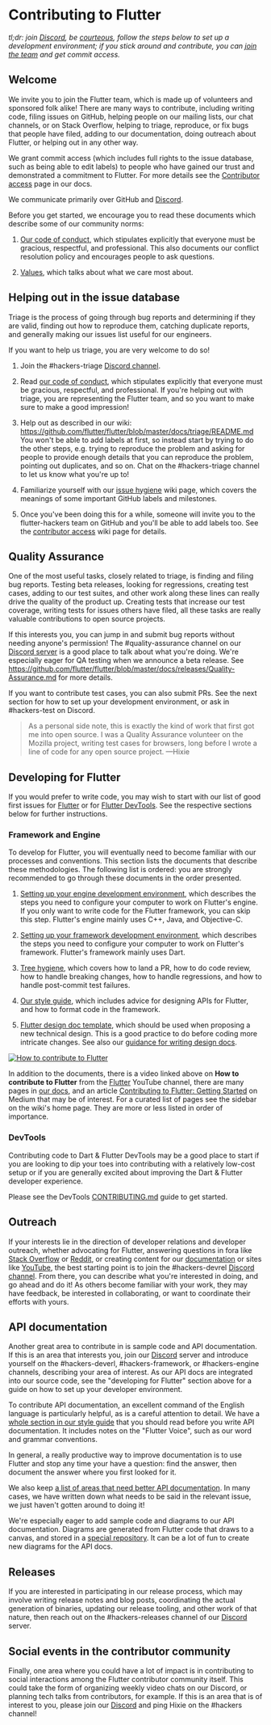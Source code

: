 <!-- when editing this file also update https://github.com/flutter/flutter/blob/master/CONTRIBUTING.md -->

Contributing to Flutter
=======================

_tl;dr: join [Discord](https://github.com/flutter/flutter/blob/master/docs/contributing/Chat.md), be [courteous](CODE_OF_CONDUCT.md), follow the steps below to set up a development environment; if you stick around and contribute, you can [join the team](https://github.com/flutter/flutter/blob/master/docs/contributing/Contributor-access.md) and get commit access._

Welcome
-------

We invite you to join the Flutter team, which is made up of volunteers and sponsored folk alike!
There are many ways to contribute, including writing code, filing issues on GitHub, helping people
on our mailing lists, our chat channels, or on Stack Overflow, helping to triage, reproduce, or
fix bugs that people have filed, adding to our documentation,
doing outreach about Flutter, or helping out in any other way.

We grant commit access (which includes full rights to the issue
database, such as being able to edit labels) to people who have gained
our trust and demonstrated a commitment to Flutter. For more details
see the [Contributor access](https://github.com/flutter/flutter/blob/master/docs/contributing/Contributor-access.md)
page in our docs.

We communicate primarily over GitHub and [Discord](https://github.com/flutter/flutter/blob/master/docs/contributing/Chat.md).

Before you get started, we encourage you to read these documents which describe some of our community norms:

1. [Our code of conduct](CODE_OF_CONDUCT.md), which stipulates explicitly
   that everyone must be gracious, respectful, and professional. This
   also documents our conflict resolution policy and encourages people
   to ask questions.

2. [Values](https://github.com/flutter/flutter/blob/master/docs/about/Values.md),
   which talks about what we care most about.

Helping out in the issue database
---------------------------------

Triage is the process of going through bug reports and determining if they are valid, finding out
how to reproduce them, catching duplicate reports, and generally making our issues list
useful for our engineers.

If you want to help us triage, you are very welcome to do so!

1. Join the #hackers-triage [Discord channel](https://github.com/flutter/flutter/blob/master/docs/contributing/Chat.md).

2. Read [our code of conduct](CODE_OF_CONDUCT.md), which stipulates explicitly
   that everyone must be gracious, respectful, and professional. If you're helping out
   with triage, you are representing the Flutter team, and so you want to make sure to
   make a good impression!

3. Help out as described in our wiki: https://github.com/flutter/flutter/blob/master/docs/triage/README.md
   You won't be able to add labels at first, so instead start by trying to
   do the other steps, e.g. trying to reproduce the problem and asking for people to
   provide enough details that you can reproduce the problem, pointing out duplicates,
   and so on. Chat on the #hackers-triage channel to let us know what you're up to!

4. Familiarize yourself with our
   [issue hygiene](https://github.com/flutter/flutter/blob/master/docs/contributing/issue_hygiene/README.md) wiki page,
   which covers the meanings of some important GitHub labels and
   milestones.

5. Once you've been doing this for a while, someone will invite you to the flutter-hackers
   team on GitHub and you'll be able to add labels too. See the
   [contributor access](https://github.com/flutter/flutter/blob/master/docs/contributing/Contributor-access.md) wiki
   page for details.


Quality Assurance
-----------------

One of the most useful tasks, closely related to triage, is finding and filing bug reports. Testing
beta releases, looking for regressions, creating test cases, adding to our test suites, and
other work along these lines can really drive the quality of the product up. Creating tests
that increase our test coverage, writing tests for issues others have filed, all these tasks
are really valuable contributions to open source projects.

If this interests you, you can jump in and submit bug reports without needing anyone's permission!
The #quality-assurance channel on our [Discord server](https://github.com/flutter/flutter/blob/master/docs/contributing/Chat.md)
is a good place to talk about what you're doing. We're especially eager for QA testing when
we announce a beta release. See https://github.com/flutter/flutter/blob/master/docs/releases/Quality-Assurance.md for
more details.

If you want to contribute test cases, you can also submit PRs. See the next section
for how to set up your development environment, or ask in #hackers-test on Discord.

> As a personal side note, this is exactly the kind of work that first got me into open
> source. I was a Quality Assurance volunteer on the Mozilla project, writing test cases for
> browsers, long before I wrote a line of code for any open source project. —Hixie


Developing for Flutter
----------------------

If you would prefer to write code, you may wish to start with our list of good first issues for
[Flutter](https://github.com/flutter/flutter/issues?q=is%3Aopen+is%3Aissue+label%3A%22good+first+issue%22)
or for [Flutter DevTools](https://github.com/flutter/devtools/labels/good%20first%20issue). See the
respective sections below for further instructions.

### Framework and Engine

To develop for Flutter, you will eventually need to become familiar
with our processes and conventions. This section lists the documents
that describe these methodologies. The following list is ordered: you
are strongly recommended to go through these documents in the order
presented.

1. [Setting up your engine development environment](https://github.com/flutter/flutter/blob/master/docs/engine/contributing/Setting-up-the-Engine-development-environment.md),
   which describes the steps you need to configure your computer to
   work on Flutter's engine. If you only want to write code for the
   Flutter framework, you can skip this step. Flutter's engine mainly
   uses C++, Java, and Objective-C.

2. [Setting up your framework development environment](https://github.com/flutter/flutter/blob/master/docs/contributing/Setting-up-the-Framework-development-environment.md),
   which describes the steps you need to configure your computer to
   work on Flutter's framework. Flutter's framework mainly uses Dart.

3. [Tree hygiene](https://github.com/flutter/flutter/blob/master/docs/contributing/Tree-hygiene.md),
   which covers how to land a PR, how to do code review, how to
   handle breaking changes, how to handle regressions, and how to
   handle post-commit test failures.

4. [Our style guide](https://github.com/flutter/flutter/blob/master/docs/contributing/Style-guide-for-Flutter-repo.md),
   which includes advice for designing APIs for Flutter, and how to
   format code in the framework.

5. [Flutter design doc template](https://flutter.dev/go/template),
   which should be used when proposing a new technical design.  This is a good
   practice to do before coding more intricate changes.
   See also our [guidance for writing design docs](https://github.com/flutter/flutter/blob/master/docs/contributing/Design-Documents.md).

[![How to contribute to Flutter](https://img.youtube.com/vi/4yBgOBAOx_A/0.jpg)](https://www.youtube.com/watch?v=4yBgOBAOx_A)

In addition to the documents, there is a video linked above on **How to contribute to Flutter**
from the [Flutter](https://youtube.com/c/flutterdev) YouTube channel,
there are many pages in [our docs](https://github.com/flutter/flutter/tree/master/docs),
and an article [Contributing to Flutter: Getting Started](https://medium.com/@ayushbherwani/contributing-to-flutter-getting-started-a0db68cbcd5b)
on Medium that may be of interest. For a curated list of pages see the sidebar
on the wiki's home page. They are more or less listed in order of importance.

### DevTools

Contributing code to Dart & Flutter DevTools may be a good place to start if you are
looking to dip your toes into contributing with a relatively low-cost setup or if you
are generally excited about improving the Dart & Flutter developer experience.

Please see the DevTools [CONTRIBUTING.md](https://github.com/flutter/devtools/blob/master/CONTRIBUTING.md)
guide to get started.

Outreach
--------

If your interests lie in the direction of developer relations and developer outreach,
whether advocating for Flutter, answering questions in fora like
[Stack Overflow](https://stackoverflow.com/questions/tagged/flutter?sort=Newest&filters=NoAnswers,NoAcceptedAnswer&edited=true)
or [Reddit](https://www.reddit.com/r/flutterhelp/new/?f=flair_name%3A%22OPEN%22),
or creating content for our [documentation](https://docs.flutter.dev/)
or sites like [YouTube](https://www.youtube.com/results?search_query=flutter&sp=EgQIAxAB),
the best starting point is to join the #hackers-devrel [Discord channel](https://github.com/flutter/flutter/blob/master/docs/contributing/Chat.md).
From there, you can describe what you're interested in doing, and go ahead and do it!
As others become familiar with your work, they may have feedback, be interested in
collaborating, or want to coordinate their efforts with yours.


API documentation
-----------------

Another great area to contribute in is sample code and API documentation. If this is an area that interests you, join our
[Discord](https://github.com/flutter/flutter/blob/master/docs/contributing/Chat.md) server and introduce yourself on the #hackers-deverl, #hackers-framework,
or #hackers-engine channels, describing your area of interest. As our API docs are integrated into our source code, see the
"developing for Flutter" section above for a guide on how to set up your developer environment.

To contribute API documentation, an excellent command of the English language is particularly helpful, as is a careful attention to detail.
We have a [whole section in our style guide](https://github.com/flutter/flutter/blob/master/docs/contributing/Style-guide-for-Flutter-repo.md#documentation-dartdocs-javadocs-etc)
that you should read before you write API documentation. It includes notes on the "Flutter Voice", such as our word and grammar conventions.

In general, a really productive way to improve documentation is to use Flutter and stop any time your have a question: find the answer, then
document the answer where you first looked for it.

We also keep [a list of areas that need better API documentation](https://github.com/flutter/flutter/issues?q=is%3Aopen+is%3Aissue+label%3A%22d%3A+api+docs%22+sort%3Areactions-%2B1-desc).
In many cases, we have written down what needs to be said in the relevant issue, we just haven't gotten around to doing it!

We're especially eager to add sample code and diagrams to our API documentation. Diagrams are generated from Flutter code that
draws to a canvas, and stored in a [special repository](https://github.com/flutter/assets-for-api-docs/#readme). It can be a lot of fun
to create new diagrams for the API docs.


Releases
--------

If you are interested in participating in our release process, which may involve writing release notes and blog posts, coordinating the actual
generation of binaries, updating our release tooling, and other work of that nature, then reach out on the #hackers-releases
channel of our [Discord](https://github.com/flutter/flutter/blob/master/docs/contributing/Chat.md) server.


Social events in the contributor community
------------------------------------------

Finally, one area where you could have a lot of impact is in contributing to social interactions among the Flutter contributor community itself.
This could take the form of organizing weekly video chats on our Discord, or planning tech talks from contributors, for example.
If this is an area that is of interest to you, please join our [Discord](https://github.com/flutter/flutter/blob/master/docs/contributing/Chat.md) and ping Hixie on the #hackers
channel!
